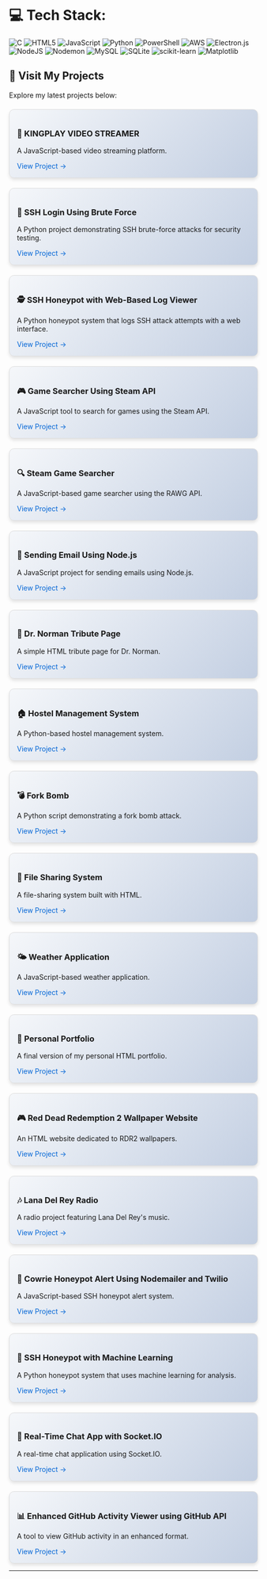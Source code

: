 
# 💻 Tech Stack:
![C](https://img.shields.io/badge/c-%2300599C.svg?style=for-the-badge&logo=c&logoColor=white) ![HTML5](https://img.shields.io/badge/html5-%23E34F26.svg?style=for-the-badge&logo=html5&logoColor=white) ![JavaScript](https://img.shields.io/badge/javascript-%23323330.svg?style=for-the-badge&logo=javascript&logoColor=%23F7DF1E) ![Python](https://img.shields.io/badge/python-3670A0?style=for-the-badge&logo=python&logoColor=ffdd54) ![PowerShell](https://img.shields.io/badge/PowerShell-%235391FE.svg?style=for-the-badge&logo=powershell&logoColor=white) ![AWS](https://img.shields.io/badge/AWS-%23FF9900.svg?style=for-the-badge&logo=amazon-aws&logoColor=white) ![Electron.js](https://img.shields.io/badge/Electron-191970?style=for-the-badge&logo=Electron&logoColor=white) ![NodeJS](https://img.shields.io/badge/node.js-6DA55F?style=for-the-badge&logo=node.js&logoColor=white) ![Nodemon](https://img.shields.io/badge/NODEMON-%23323330.svg?style=for-the-badge&logo=nodemon&logoColor=%BBDEAD) ![MySQL](https://img.shields.io/badge/mysql-4479A1.svg?style=for-the-badge&logo=mysql&logoColor=white) ![SQLite](https://img.shields.io/badge/sqlite-%2307405e.svg?style=for-the-badge&logo=sqlite&logoColor=white) ![scikit-learn](https://img.shields.io/badge/scikit--learn-%23F7931E.svg?style=for-the-badge&logo=scikit-learn&logoColor=white) ![Matplotlib](https://img.shields.io/badge/Matplotlib-%23ffffff.svg?style=for-the-badge&logo=Matplotlib&logoColor=black)


<!-- Proudly created with GPRM ( https://gprm.itsvg.in ) -->

## 🚀 Visit My Projects

Explore my latest projects below:

<div style="display: grid; grid-template-columns: repeat(auto-fit, minmax(300px, 1fr)); gap: 20px; margin-top: 20px;">

  <!-- Project 1: KINGPLAY VIDEO STREAMER -->
  <div style="border: 1px solid #ddd; border-radius: 10px; padding: 15px; background: linear-gradient(135deg, #f5f7fa, #c3cfe2); box-shadow: 0 4px 6px rgba(0, 0, 0, 0.1); transition: transform 0.3s ease;">
    <h3>🎥 KINGPLAY VIDEO STREAMER</h3>
    <p>A JavaScript-based video streaming platform.</p>
    <a href="https://github.com/kingslayer458/KINGPLAY-VIDEO-STREAMER" style="text-decoration: none; color: #0366d6;">View Project →</a>
  </div>

  <!-- Project 2: SSH Login Using Brute Force -->
  <div style="border: 1px solid #ddd; border-radius: 10px; padding: 15px; background: linear-gradient(135deg, #f5f7fa, #c3cfe2); box-shadow: 0 4px 6px rgba(0, 0, 0, 0.1); transition: transform 0.3s ease;">
    <h3>🔐 SSH Login Using Brute Force</h3>
    <p>A Python project demonstrating SSH brute-force attacks for security testing.</p>
    <a href="https://github.com/kingslayer458/SSH-login-using-brute-force" style="text-decoration: none; color: #0366d6;">View Project →</a>
  </div>

  <!-- Project 3: SSH Honeypot with Web-Based Log Viewer -->
  <div style="border: 1px solid #ddd; border-radius: 10px; padding: 15px; background: linear-gradient(135deg, #f5f7fa, #c3cfe2); box-shadow: 0 4px 6px rgba(0, 0, 0, 0.1); transition: transform 0.3s ease;">
    <h3>🕵️ SSH Honeypot with Web-Based Log Viewer</h3>
    <p>A Python honeypot system that logs SSH attack attempts with a web interface.</p>
    <a href="https://github.com/kingslayer458/SSH-Honeypot-with-Web-Based-Log-Viewer" style="text-decoration: none; color: #0366d6;">View Project →</a>
  </div>

  <!-- Project 4: Game Searcher Using Steam API -->
  <div style="border: 1px solid #ddd; border-radius: 10px; padding: 15px; background: linear-gradient(135deg, #f5f7fa, #c3cfe2); box-shadow: 0 4px 6px rgba(0, 0, 0, 0.1); transition: transform 0.3s ease;">
    <h3>🎮 Game Searcher Using Steam API</h3>
    <p>A JavaScript tool to search for games using the Steam API.</p>
    <a href="https://github.com/kingslayer458/game-searcher-using-steam-api" style="text-decoration: none; color: #0366d6;">View Project →</a>
  </div>

  <!-- Project 5: Steam Game Searcher -->
  <div style="border: 1px solid #ddd; border-radius: 10px; padding: 15px; background: linear-gradient(135deg, #f5f7fa, #c3cfe2); box-shadow: 0 4px 6px rgba(0, 0, 0, 0.1); transition: transform 0.3s ease;">
    <h3>🔍 Steam Game Searcher</h3>
    <p>A JavaScript-based game searcher using the RAWG API.</p>
    <a href="https://github.com/kingslayer458/steam-game-searcher" style="text-decoration: none; color: #0366d6;">View Project →</a>
  </div>

  <!-- Project 6: Sending Email Using Node.js -->
  <div style="border: 1px solid #ddd; border-radius: 10px; padding: 15px; background: linear-gradient(135deg, #f5f7fa, #c3cfe2); box-shadow: 0 4px 6px rgba(0, 0, 0, 0.1); transition: transform 0.3s ease;">
    <h3>📧 Sending Email Using Node.js</h3>
    <p>A JavaScript project for sending emails using Node.js.</p>
    <a href="https://github.com/kingslayer458/sending-email-using-node-js" style="text-decoration: none; color: #0366d6;">View Project →</a>
  </div>

  <!-- Project 7: Dr. Norman Tribute Page -->
  <div style="border: 1px solid #ddd; border-radius: 10px; padding: 15px; background: linear-gradient(135deg, #f5f7fa, #c3cfe2); box-shadow: 0 4px 6px rgba(0, 0, 0, 0.1); transition: transform 0.3s ease;">
    <h3>📜 Dr. Norman Tribute Page</h3>
    <p>A simple HTML tribute page for Dr. Norman.</p>
    <a href="https://github.com/kingslayer458/dr-norman-tribute-page" style="text-decoration: none; color: #0366d6;">View Project →</a>
  </div>

  <!-- Project 8: Hostel Management System -->
  <div style="border: 1px solid #ddd; border-radius: 10px; padding: 15px; background: linear-gradient(135deg, #f5f7fa, #c3cfe2); box-shadow: 0 4px 6px rgba(0, 0, 0, 0.1); transition: transform 0.3s ease;">
    <h3>🏠 Hostel Management System</h3>
    <p>A Python-based hostel management system.</p>
    <a href="https://github.com/kingslayer458/hostel-management-system" style="text-decoration: none; color: #0366d6;">View Project →</a>
  </div>

  <!-- Project 9: Fork Bomb -->
  <div style="border: 1px solid #ddd; border-radius: 10px; padding: 15px; background: linear-gradient(135deg, #f5f7fa, #c3cfe2); box-shadow: 0 4px 6px rgba(0, 0, 0, 0.1); transition: transform 0.3s ease;">
    <h3>💣 Fork Bomb</h3>
    <p>A Python script demonstrating a fork bomb attack.</p>
    <a href="https://github.com/kingslayer458/fork-bomb" style="text-decoration: none; color: #0366d6;">View Project →</a>
  </div>

  <!-- Project 10: File Sharing System -->
  <div style="border: 1px solid #ddd; border-radius: 10px; padding: 15px; background: linear-gradient(135deg, #f5f7fa, #c3cfe2); box-shadow: 0 4px 6px rgba(0, 0, 0, 0.1); transition: transform 0.3s ease;">
    <h3>📂 File Sharing System</h3>
    <p>A file-sharing system built with HTML.</p>
    <a href="https://github.com/kingslayer458/file-sharing-system" style="text-decoration: none; color: #0366d6;">View Project →</a>
  </div>

  <!-- Project 11: Weather Application -->
  <div style="border: 1px solid #ddd; border-radius: 10px; padding: 15px; background: linear-gradient(135deg, #f5f7fa, #c3cfe2); box-shadow: 0 4px 6px rgba(0, 0, 0, 0.1); transition: transform 0.3s ease;">
    <h3>🌤️ Weather Application</h3>
    <p>A JavaScript-based weather application.</p>
    <a href="https://github.com/kingslayer458/weather-application" style="text-decoration: none; color: #0366d6;">View Project →</a>
  </div>

  <!-- Project 12: Personal Portfolio -->
  <div style="border: 1px solid #ddd; border-radius: 10px; padding: 15px; background: linear-gradient(135deg, #f5f7fa, #c3cfe2); box-shadow: 0 4px 6px rgba(0, 0, 0, 0.1); transition: transform 0.3s ease;">
    <h3>📝 Personal Portfolio</h3>
    <p>A final version of my personal HTML portfolio.</p>
    <a href="https://github.com/kingslayer458/personal-portfolio" style="text-decoration: none; color: #0366d6;">View Project →</a>
  </div>

  <!-- Project 13: Red Dead Redemption 2 Wallpaper Website -->
  <div style="border: 1px solid #ddd; border-radius: 10px; padding: 15px; background: linear-gradient(135deg, #f5f7fa, #c3cfe2); box-shadow: 0 4px 6px rgba(0, 0, 0, 0.1); transition: transform 0.3s ease;">
    <h3>🎮 Red Dead Redemption 2 Wallpaper Website</h3>
    <p>An HTML website dedicated to RDR2 wallpapers.</p>
    <a href="https://github.com/kingslayer458/RED-DEAD-REDEMPTION-2-WALLPAPER-WEBSITE" style="text-decoration: none; color: #0366d6;">View Project →</a>
  </div>

  <!-- Project 14: Lana Del Rey Radio -->
  <div style="border: 1px solid #ddd; border-radius: 10px; padding: 15px; background: linear-gradient(135deg, #f5f7fa, #c3cfe2); box-shadow: 0 4px 6px rgba(0, 0, 0, 0.1); transition: transform 0.3s ease;">
    <h3>🎶 Lana Del Rey Radio</h3>
    <p>A radio project featuring Lana Del Rey's music.</p>
    <a href="https://github.com/kingslayer458/lana-del-ray" style="text-decoration: none; color: #0366d6;">View Project →</a>
  </div>

  <!-- Project 15: Cowrie Honeypot Alert Using Nodemailer and Twilio -->
  <div style="border: 1px solid #ddd; border-radius: 10px; padding: 15px; background: linear-gradient(135deg, #f5f7fa, #c3cfe2); box-shadow: 0 4px 6px rgba(0, 0, 0, 0.1); transition: transform 0.3s ease;">
    <h3>🚨 Cowrie Honeypot Alert Using Nodemailer and Twilio</h3>
    <p>A JavaScript-based SSH honeypot alert system.</p>
    <a href="https://github.com/kingslayer458/Cowrie-Honeypot-Alert-Using-Nodemailer-And-Twilio" style="text-decoration: none; color: #0366d6;">View Project →</a>
  </div>

  <!-- Project 16: SSH Honeypot with Machine Learning -->
  <div style="border: 1px solid #ddd; border-radius: 10px; padding: 15px; background: linear-gradient(135deg, #f5f7fa, #c3cfe2); box-shadow: 0 4px 6px rgba(0, 0, 0, 0.1); transition: transform 0.3s ease;">
    <h3>🤖 SSH Honeypot with Machine Learning</h3>
    <p>A Python honeypot system that uses machine learning for analysis.</p>
    <a href="https://github.com/kingslayer458/Ssh-Honeypot-With-Machine-Learning" style="text-decoration: none; color: #0366d6;">View Project →</a>
  </div>

  <!-- Project 17: Real-Time Chat App with Socket.IO -->
  <div style="border: 1px solid #ddd; border-radius: 10px; padding: 15px; background: linear-gradient(135deg, #f5f7fa, #c3cfe2); box-shadow: 0 4px 6px rgba(0, 0, 0, 0.1); transition: transform 0.3s ease;">
    <h3>💬 Real-Time Chat App with Socket.IO</h3>
    <p>A real-time chat application using Socket.IO.</p>
    <a href="https://github.com/kingslayer458/A-Real-time-Chat-App-with-Socket.IO" style="text-decoration: none; color: #0366d6;">View Project →</a>
  </div>

  <!-- Project 18: Enhanced GitHub Activity Viewer using GitHub API -->
  <div style="border: 1px solid #ddd; border-radius: 10px; padding: 15px; background: linear-gradient(135deg, #f5f7fa, #c3cfe2); box-shadow: 0 4px 6px rgba(0, 0, 0, 0.1); transition: transform 0.3s ease;">
    <h3>📊 Enhanced GitHub Activity Viewer using GitHub API</h3>
    <p>A tool to view GitHub activity in an enhanced format.</p>
    <a href="https://github.com/kingslayer458/Enhanced-GitHub-Activity-Viewer-using-github-api" style="text-decoration: none; color: #0366d6;">View Project →</a>
  </div>

</div>

---
